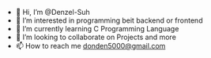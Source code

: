 - 👋 Hi, I’m @Denzel-Suh
- 👀 I’m interested in programming beit backend or frontend
- 🌱 I’m currently learning C Programming Language
- 💞️ I’m looking to collaborate on Projects and more
- 📫 How to reach me donden5000@gmail.com

<!---
Denzel-Suh/Denzel-Suh is a ✨ special ✨ repository because its `README.md` (this file) appears on your GitHub profile.
You can click the Preview link to take a look at your changes.
--->
